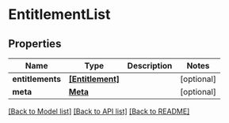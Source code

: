 # EntitlementList


## Properties
Name | Type | Description | Notes
------------ | ------------- | ------------- | -------------
**entitlements** | [**[Entitlement]**](Entitlement.md) |  | [optional] 
**meta** | [**Meta**](Meta.md) |  | [optional] 

[[Back to Model list]](../README.md#documentation-for-models) [[Back to API list]](../README.md#documentation-for-api-endpoints) [[Back to README]](../README.md)


